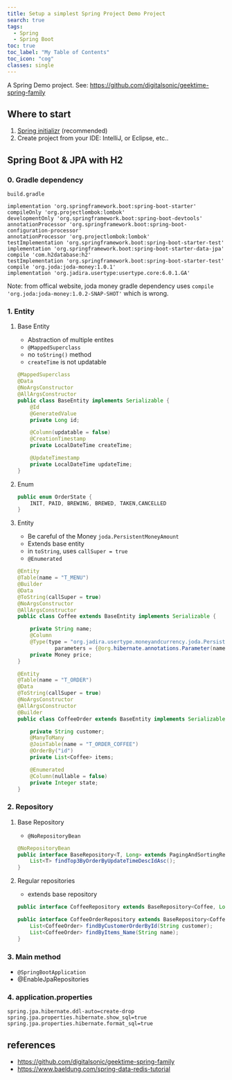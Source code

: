 ```yaml
---
title: Setup a simplest Spring Project Demo Project
search: true
tags: 
  - Spring
  - Spring Boot
toc: true
toc_label: "My Table of Contents"
toc_icon: "cog"
classes: single
---
```


A Spring Demo project. See: <https://github.com/digitalsonic/geektime-spring-family>

## Where to start

1. [Spring initializr](https://start.spring.io/) (recommended)
2. Create project from your IDE: IntelliJ, or Eclipse, etc..

## Spring Boot & JPA with H2

### 0. Gradle dependency

`build.gradle`

```properties
implementation 'org.springframework.boot:spring-boot-starter'
compileOnly 'org.projectlombok:lombok'
developmentOnly 'org.springframework.boot:spring-boot-devtools'
annotationProcessor 'org.springframework.boot:spring-boot-configuration-processor'
annotationProcessor 'org.projectlombok:lombok'
testImplementation 'org.springframework.boot:spring-boot-starter-test'
implementation 'org.springframework.boot:spring-boot-starter-data-jpa'
compile 'com.h2database:h2'
testImplementation 'org.springframework.boot:spring-boot-starter-test'
compile 'org.joda:joda-money:1.0.1'
implementation 'org.jadira.usertype:usertype.core:6.0.1.GA'
```

Note: from offical website, joda money gradle dependency uses `compile 'org.joda:joda-money:1.0.2-SNAP-SHOT'` which is wrong.

### 1. Entity

1. Base Entity
    - Abstraction of multiple entites
    - `@MappedSuperclass`
    - no `toString()` method
    - `createTime` is not updatable

    ```java
    @MappedSuperclass
    @Data
    @NoArgsConstructor
    @AllArgsConstructor
    public class BaseEntity implements Serializable {
        @Id
        @GeneratedValue
        private Long id;

        @Column(updatable = false)
        @CreationTimestamp
        private LocalDateTime createTime;

        @UpdateTimestamp
        private LocalDateTime updateTime;
    }
    ```

2. Enum

    ```java
    public enum OrderState {
        INIT, PAID, BREWING, BREWED, TAKEN,CANCELLED
    }
    ```

3. Entity
    - Be careful of the Money `joda.PersistentMoneyAmount`
    - Extends base entity
    - in `toString`, uses `callSuper = true`
    - `@Enumerated`

    ```java
    @Entity
    @Table(name = "T_MENU")
    @Builder
    @Data
    @ToString(callSuper = true)
    @NoArgsConstructor
    @AllArgsConstructor
    public class Coffee extends BaseEntity implements Serializable {

        private String name;
        @Column
        @Type(type = "org.jadira.usertype.moneyandcurrency.joda.PersistentMoneyAmount",
                parameters = {@org.hibernate.annotations.Parameter(name = "currencyCode", value = "CNY")})
        private Money price;
    }
    ```

    ```java
    @Entity
    @Table(name = "T_ORDER")
    @Data
    @ToString(callSuper = true)
    @NoArgsConstructor
    @AllArgsConstructor
    @Builder
    public class CoffeeOrder extends BaseEntity implements Serializable {

        private String customer;
        @ManyToMany
        @JoinTable(name = "T_ORDER_COFFEE")
        @OrderBy("id")
        private List<Coffee> items;

        @Enumerated
        @Column(nullable = false)
        private Integer state;
    }
    ```

### 2. Repository

1. Base Repository

    - `@NoRepositoryBean`

    ```java
    @NoRepositoryBean
    public interface BaseRepository<T, Long> extends PagingAndSortingRepository<T, Long> {
        List<T> findTop3ByOrderByUpdateTimeDescIdAsc();
    }
    ```

2. Regular repositories
    - extends base repository

    ```java
    public interface CoffeeRepository extends BaseRepository<Coffee, Long> {}

    public interface CoffeeOrderRepository extends BaseRepository<CoffeeOrder, Long> {
        List<CoffeeOrder> findByCustomerOrderById(String customer);
        List<CoffeeOrder> findByItems_Name(String name);
    }
    ```

### 3. Main method

- `@SpringBootApplication`
- @EnableJpaRepositories

### 4. application.properties

```properties
spring.jpa.hibernate.ddl-auto=create-drop
spring.jpa.properties.hibernate.show_sql=true
spring.jpa.properties.hibernate.format_sql=true
```

## references

- <https://github.com/digitalsonic/geektime-spring-family>
- https://www.baeldung.com/spring-data-redis-tutorial
